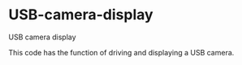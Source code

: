# USB-camera-display
USB camera display

This code has the function of driving and displaying a USB camera.
